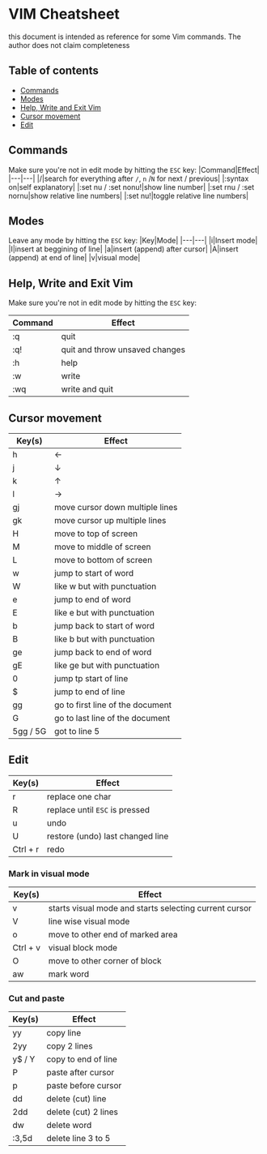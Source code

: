 # VIM Cheatsheet
this document is intended as reference for some Vim commands. The author does not claim completeness

## Table of contents
* [Commands](#commands)
* [Modes](#modes)
* [Help, Write and Exit Vim](#help-write-and-exit-vim)
* [Cursor movement](#cursor-movement)
* [Edit](#edit)

## Commands
Make sure you're not in edit mode by hitting the `ESC` key:
|Command|Effect|
|---|---|
|/|search for everything after `/`, `n` /`N` for next / previous|
|:syntax on|self explanatory|
|:set nu / :set nonu!|show line number|
|:set rnu / :set nornu|show relative line numbers|
|:set nu!|toggle relative line numbers|

## Modes
Leave any mode by hitting the `ESC` key:
|Key|Mode|
|---|---|
|i|Insert mode|
|I|insert at beggining of line|
|a|insert (append) after cursor|
|A|insert (append) at end of line|
|v|visual mode|

## Help, Write and Exit Vim
Make sure you're not in edit mode by hitting the `ESC` key:

|Command|Effect|
|---|---|
|:q|quit|
|:q!|quit and throw unsaved changes|
|:h|help|
|:w|write|
|:wq|write and quit|

## Cursor movement
|Key(s)|Effect|
|--|--|
|h|←|
|j|↓|
|k|↑|
|l|→|
|gj|move cursor down multiple lines|
|gk|move cursor up multiple lines|
|H|move to top of screen|
|M|move to middle of screen|
|L|move to bottom of screen|
|w|jump to start of word|
|W|like w but with punctuation|
|e|jump to end of word|
|E|like e but with punctuation|
|b|jump back to start of word|
|B|like b but with punctuation|
|ge|jump back to end of word|
|gE|like ge but with punctuation|
|0|jump tp start of line|
|$|jump to end of line|
|gg|go to first line of the document|
|G|go to last line of the document|
|5gg / 5G|got to line 5|

## Edit
|Key(s)|Effect|
|---|---|
|r|replace one char|
|R|replace until `ESC` is pressed|
|u|undo|
|U|restore (undo) last changed line|
|Ctrl + r|redo|

### Mark in visual mode
|Key(s)|Effect|
|---|---|
|v|starts visual mode and starts selecting current cursor|
|V|line wise visual mode|
|o|move to other end of marked area|
|Ctrl + v|visual block mode|
|O|move to other corner of block|
|aw|mark word|

### Cut and paste
|Key(s)|Effect|
|---|---|
|yy|copy line|
|2yy|copy 2 lines|
|y$ / Y|copy to end of line|
|P|paste after cursor|
|p|paste before cursor|
|dd|delete (cut) line|
|2dd|delete (cut) 2 lines|
|dw|delete word|
|:3,5d|delete line 3 to 5|
